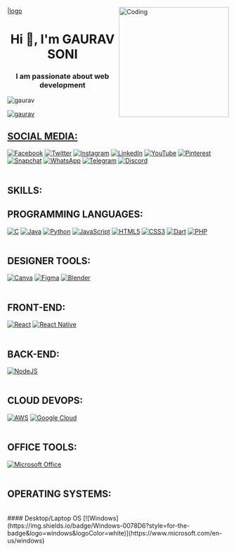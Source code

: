 |[logo](https://github.com/GAAUUURAAVVV/GAAUUURAAVVV/blob/main/20230924_091345_0000.png)
<img align="right" alt="Coding" width="250" src="https://media.tenor.com/rePDfDWO3XoAAAAd/hacking.gif">
<h1 align="center">Hi 👋, I'm GAURAV SONI</h1>
<h3 align="center">I am passionate about web development</h3>

<p align="left"> <img src="https://komarev.com/ghpvc/?username=gaauuuraavvv&label=Profile%20views&color=0e75b6&style=flat" alt="gaurav" /> </p>

<p align="left"> <a href="https://github-profile-trophy.vercel.app/?username=gaauuuraavvv&theme=dark_lover"><img src="https://github-profile-trophy.vercel.app/?username=ayushmorbar&theme=dark_lover" alt="gaurav"/</p>


## SOCIAL MEDIA:

[![Facebook](https://img.shields.io/badge/Facebook-1877F2?style=for-the-badge&logo=facebook&logoColor=white)](https://www.facebook.com/gaauuuraavv)
[![Twitter](https://img.shields.io/badge/Twitter-1DA1F2?style=for-the-badge&logo=twitter&logoColor=white)](https://twitter.com/gaauuuraavvv)
[![Instagram](https://img.shields.io/badge/Instagram-E4405F?style=for-the-badge&logo=instagram&logoColor=white)](https://instagram.com/gaauuuraavvv_)
[![LinkedIn](https://img.shields.io/badge/LinkedIn-0077B5?style=for-the-badge&logo=linkedin&logoColor=white)](https://www.linkedin.com/in/gaurav-soni-2320b6284/)
[![YouTube](https://img.shields.io/badge/YouTube-FF0000?style=for-the-badge&logo=youtube&logoColor=white)](https://youtube.com/@gaauuuraavvv)
[![Pinterest](https://img.shields.io/badge/Pinterest-E60023?style=for-the-badge&logo=pinterest&logoColor=white)](https://www.pinterest.com/)
[![Snapchat](https://img.shields.io/badge/Snapchat-FFFC00?style=for-the-badge&logo=snapchat&logoColor=white)](https://www.snapchat.com/add/gaauuuraavv)
[![WhatsApp](https://img.shields.io/badge/WhatsApp-25D366?style=for-the-badge&logo=whatsapp&logoColor=white)](https://www.whatsapp.com/)
[![Telegram](https://img.shields.io/badge/Telegram-2CA5E0?style=for-the-badge&logo=telegram&logoColor=white)](https://telegram.org/)
[![Discord](https://img.shields.io/badge/Discord-5865F2?style=for-the-badge&logo=discord&logoColor=white)](https://discord.com/)
<br>
<br>
## SKILLS:

## PROGRAMMING LANGUAGES:

[![C](https://img.shields.io/badge/C-00599C?style=for-the-badge&logo=c&logoColor=white)](https://en.wikipedia.org/wiki/C_(programming_language))
[![Java](https://img.shields.io/badge/Java-ED8B00?style=for-the-badge&logo=java&logoColor=white)](https://www.java.com/)
[![Python](https://img.shields.io/badge/Python-3670A0?style=for-the-badge&logo=python&logoColor=ffdd54)](https://www.python.org/)
[![JavaScript](https://img.shields.io/badge/JavaScript-323330?style=for-the-badge&logo=javascript&logoColor=F7DF1E)](https://developer.mozilla.org/en-US/docs/Web/JavaScript)
[![HTML5](https://img.shields.io/badge/HTML5-E34F26?style=for-the-badge&logo=html5&logoColor=white)](https://developer.mozilla.org/en-US/docs/Web/Guide/HTML/HTML5)
[![CSS3](https://img.shields.io/badge/CSS3-1572B6?style=for-the-badge&logo=css3&logoColor=white)](https://developer.mozilla.org/en-US/docs/Web/CSS)
[![Dart](https://img.shields.io/badge/Dart-0175C2?style=for-the-badge&logo=dart&logoColor=white)](https://dart.dev/)
[![PHP](https://img.shields.io/badge/PHP-777BB4?style=for-the-badge&logo=php&logoColor=white)](https://www.php.net/)
<br>
<br>
## DESIGNER TOOLS: 

[![Canva](https://img.shields.io/badge/Canva-%2300C4CC.svg?style=for-the-badge&logo=Canva&logoColor=white)](https://www.canva.com/)
[![Figma](https://img.shields.io/badge/figma-%23F24E1E.svg?style=for-the-badge&logo=figma&logoColor=white)](https://www.figma.com/)
[![Blender](https://img.shields.io/badge/blender-%23F5792A.svg?style=for-the-badge&logo=blender&logoColor=white)](https://www.blender.org/)
<br>
<br>
## FRONT-END:

[![React](https://img.shields.io/badge/react-%2320232a.svg?style=for-the-badge&logo=react&logoColor=%2361DAFB)](https://reactjs.org/)
[![React Native](https://img.shields.io/badge/react_native-%2320232a.svg?style=for-the-badge&logo=react&logoColor=%2361DAFB)](https://reactnative.dev/)
<br>
<br>
## BACK-END:

[![NodeJS](https://img.shields.io/badge/node.js-6DA55F?style=for-the-badge&logo=node.js&logoColor=white)]()
<br>
<br>
## CLOUD DEVOPS:

[![AWS](https://img.shields.io/badge/AWS-%23FF9900.svg?style=for-the-badge&logo=amazon-aws&logoColor=white)](https://aws.amazon.com/)
[![Google Cloud](https://img.shields.io/badge/GoogleCloud-%234285F4.svg?style=for-the-badge&logo=google-cloud&logoColor=white)](https://cloud.google.com/)
<br>
<br>
## OFFICE TOOLS:

[![Microsoft Office](https://img.shields.io/badge/Microsoft_Office-D83B01?style=for-the-badge&logo=microsoft-office&logoColor=white)](https://www.microsoft.com/en-us/microsoft-365)
<br>
<br>

## OPERATING SYSTEMS:
<br>
#### Desktop/Laptop OS
[![Windows](https://img.shields.io/badge/Windows-0078D6?style=for-the-badge&logo=windows&logoColor=white)](https://www.microsoft.com/en-us/windows)
